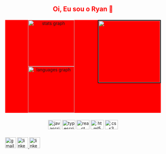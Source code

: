<html>
<h2 align="center" style="color: red"> Oi, Eu sou o Ryan 🥶</h2>

###
 
<img align="right" height="200" width="200" style="border: 2px solid black" src="https://lh3.googleusercontent.com/wCsVqSi2bvLNAxvnIeTKuwwhAkEgFRWBh9UruhVn-CgEU0Su9o3xyOEOB3fQyt0_cCbq2doJwB-j12N8-eIdwNIxg9GtMBNqIFsomZ63SLm3nbSzzpTbYRHHOEWQsojCCnfPgJ5g4UvtRrQ8m-KTfIQlpeknjr87eMCdV78JldPHqfSfcVqjv5cJa8zr7wsr50zHRkE5NT8Xw13PizOsjE7UHlGf6U1Kz8PyRwGfN9Xp6yl-GLAPrH4uzvAULjNSzw60R-3K8LIYLVz0O5Kf0pMTMjzqI3CF12yVnm8zmX9zP2kmFprAsBgO9C91c5LIJCliaMPzrLiuE6bCVFJB9X12gmpYuYv7deaU6EAU84uKZ8Q9ezS5b7zez4-OTV30OHmyXLXalp-lOmPpKCZzXORrvF9XBT0FYIHDCxuCic8ZKsvWeYj_PyzPJfN5ztRftZnI4n8U4XNEMKyVf1ZHSQuAxlDALAou65POypl0ViSoVt4ZFSE6TlSxNVVP5O4mkN4Uz6RcsV739HwqLVtGSEiKMNx7xmyufeYhyBxrluMmHfkOsKh_XUIkBi0b4YMyN0J9CGmyrpTwpTurZHtPjMKngxIquSBd9aTjAn5RNTchjANOY3hvbQSKOx0P6BtLD6mYp7Dqgi4sjc1O8l9U7T9U2HwYLn7CFe7VDgtkUeA3WlpHzD3DKiWaiL-_EUEoLIElBcUyzDjL8gIVtfqtznfPveNPQ4e15uWZ4pPPk1XVpeDyc-v8hsFq6lJqYbM=w647-h749-no?authuser=0"/> 

<div align="center" style="background-color: red">
  <img src="https://github-readme-stats.vercel.app/api?hide_title=false&hide_rank=false&show_icons=true&include_all_commits=true&count_private=true&disable_animations=false&theme=dracula&locale=en&hide_border=false&username=nayrgst" height="150" alt="stats graph"/>
  <img src="https://github-readme-stats.vercel.app/api/top-langs?locale=en&hide_title=false&layout=compact&card_width=320&langs_count=5&theme=dracula&hide_border=false&username=nayrgst" height="150" alt="languages graph"  />
</div>

###

<div align="center" display="flex">
  <img src="https://cdn.jsdelivr.net/gh/devicons/devicon/icons/javascript/javascript-original.svg" height="30" width="42" alt="javascript logo"  />
  <img src="https://cdn.jsdelivr.net/gh/devicons/devicon/icons/typescript/typescript-plain.svg" height="30" width="42" alt="typescript logo"  />
  <img src="https://cdn.jsdelivr.net/gh/devicons/devicon/icons/react/react-original.svg" height="30" width="42" alt="react logo"  />
  <img src="https://cdn.jsdelivr.net/gh/devicons/devicon/icons/html5/html5-original.svg" height="30" width="42" alt="html5 logo"  />
  <img src="https://cdn.jsdelivr.net/gh/devicons/devicon/icons/css3/css3-original.svg" height="30" width="42" alt="css3 logo"  />
</div>

###

<div align="left" display="flex">
  <img src="https://img.shields.io/static/v1?message=Gmail&logo=gmail&label=&color=D14836&logoColor=white&labelColor=&style=for-the-badge" height="35" alt="gmail logo"  />
 <a href="https://www.linkedin.com/in/nayrgst/" target="_blank">
  <img src="https://img.shields.io/static/v1?message=LinkedIn&logo=linkedin&label=&color=0077B5&logoColor=white&labelColor=&style=for-the-badge" height="35" alt="linkedin logo"  />
<a/>

<a href="https://nayrgst.github.io/" target="_blank">
  <img src="https://img.shields.io/static/v1?message=Portfolio&logo=portfolio&label=&color=e53170&logoColor=white&labelColor=&style=for-the-badge" height="35" alt="linkedin logo"  />
<a/>
</div>

###

<br clear="both">

</html>
